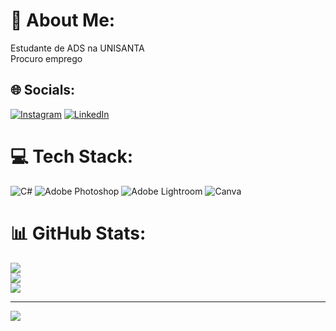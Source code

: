 # 💫 About Me:
Estudante de ADS na UNISANTA<br>Procuro emprego<br>


## 🌐 Socials:
[![Instagram](https://img.shields.io/badge/Instagram-%23E4405F.svg?logo=Instagram&logoColor=white)](https://instagram.com/pedromelbardis) [![LinkedIn](https://img.shields.io/badge/LinkedIn-%230077B5.svg?logo=linkedin&logoColor=white)](https://linkedin.com/in/https://www.linkedin.com/in/pedro-gonzaga-9312362b2/) 

# 💻 Tech Stack:
![C#](https://img.shields.io/badge/c%23-%23239120.svg?style=plastic&logo=csharp&logoColor=white) ![Adobe Photoshop](https://img.shields.io/badge/adobe%20photoshop-%2331A8FF.svg?style=plastic&logo=adobe%20photoshop&logoColor=white) ![Adobe Lightroom](https://img.shields.io/badge/Adobe%20Lightroom-31A8FF.svg?style=plastic&logo=Adobe%20Lightroom&logoColor=white) ![Canva](https://img.shields.io/badge/Canva-%2300C4CC.svg?style=plastic&logo=Canva&logoColor=white)
# 📊 GitHub Stats:
![](https://github-readme-stats.vercel.app/api?username=pedromelbardis&theme=dracula&hide_border=false&include_all_commits=false&count_private=false)<br/>
![](https://github-readme-streak-stats.herokuapp.com/?user=pedromelbardis&theme=dracula&hide_border=false)<br/>
![](https://github-readme-stats.vercel.app/api/top-langs/?username=pedromelbardis&theme=dracula&hide_border=false&include_all_commits=false&count_private=false&layout=compact)

---
[![](https://visitcount.itsvg.in/api?id=pedromelbardis&icon=0&color=0)](https://visitcount.itsvg.in)

<!-- Proudly created with GPRM ( https://gprm.itsvg.in ) -->